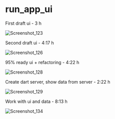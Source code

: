 # run_app_ui

First draft ui - 3 h

![Screenshot_123](https://github.com/dobrunov/beautiful_app_ui/assets/98588940/fb705b12-d666-4a58-9f54-2ddd4fda9d2e)


Second draft ui - 4:17 h


![Screenshot_126](https://github.com/dobrunov/beautiful_app_ui/assets/98588940/cb631fa9-227f-4ef3-ab7d-afabfd2b7707)


95% ready ui + refactoring - 4:22 h


![Screenshot_128](https://github.com/dobrunov/beautiful_app_ui/assets/98588940/d838cc02-7bda-4e97-9476-d2fd9de570b3)


Create dart server, show data from server - 2:22 h


![Screenshot_129](https://github.com/dobrunov/beautiful_app_ui/assets/98588940/cdffff23-b089-4a69-a02f-9d1d2dd9fbdb)


Work with ui and data - 8:13 h


![Screenshot_134](https://github.com/dobrunov/beautiful_app_ui/assets/98588940/81d77d77-fad5-40a2-8f98-675b42c647f9)

